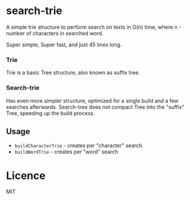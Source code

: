 # search-trie

A simple trie structure to perform search on texts in O(n) time, where n - number of characters in searched word.

Super simple, Super fast, and just 45 lines long.

### Trie

Trie is a basic Tree structure, also known as suffix tree.

### Search-trie

Has even more simpler structure, optimized for a single build and a few searches afterwards.
Search-tree does not compact Tree into the "suffix" Tree, speeding up the build process.

## Usage

- `buildCharacterTrie` - creates per "character" search.
- `buildWordTrie` - creates per "word" search

# Licence

MIT
